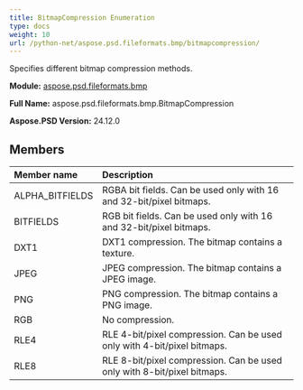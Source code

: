 ```yaml
---
title: BitmapCompression Enumeration
type: docs
weight: 10
url: /python-net/aspose.psd.fileformats.bmp/bitmapcompression/
---
```


Specifies different bitmap compression methods.

**Module:** [aspose.psd.fileformats.bmp](/psd/python-net/aspose.psd.fileformats.bmp/)

**Full Name:** aspose.psd.fileformats.bmp.BitmapCompression

**Aspose.PSD Version:** 24.12.0

## **Members**
| **Member name** | **Description** |
| :- | :- |
| ALPHA_BITFIELDS | RGBA bit fields. Can be used only with 16 and 32-bit/pixel bitmaps. |
| BITFIELDS | RGB bit fields. Can be used only with 16 and 32-bit/pixel bitmaps. |
| DXT1 | DXT1 compression. The bitmap contains a texture. |
| JPEG | JPEG compression. The bitmap contains a JPEG image. |
| PNG | PNG compression. The bitmap contains a PNG image. |
| RGB | No compression. |
| RLE4 | RLE 4-bit/pixel compression. Can be used only with 4-bit/pixel bitmaps. |
| RLE8 | RLE 8-bit/pixel compression. Can be used only with 8-bit/pixel bitmaps. |
